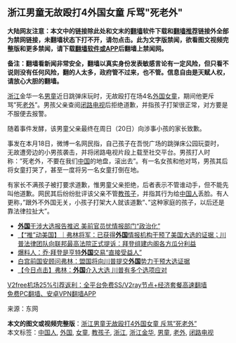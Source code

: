  <h2>浙江男童无故殴打4外国女童 斥骂"死老外"</h2> <p class="notice"><b>大陆网友注意：本文中的链接除此处和文末的<a href="https://github.com/bannedbook/fanqiang" >翻墙</a>软件下载和<a href="https://github.com/killgcd/justmysocks/blob/master/README.md">翻墙推荐</a>链接外全部为禁网链接，未翻墙状态下打不开，请勿点击。此为文字版禁闻，欲看图文视频完整版和更多禁闻，请下载<a href="https://github.com/bannedbook/fanqiang">翻墙软件或APP</a>后翻墙上禁闻网。</p><p>备注：翻墙看新闻非常安全，翻墙以真实身份发表敏感言论有一定风险，但只看不说则没有任何风险，翻的人太多，政府管不过来，也不管。信息自由是天赋人权，请放心大胆的翻墙。</b></p>  <div class="entry"> <p id="conimg"><a href="https://www.bannedbook.org/bnews/tag/%e6%b5%99%e6%b1%9f/" class="st_tag internal_tag" rel="tag" title="标签 浙江 下的日志">浙江</a>金华一名<a href="https://www.bannedbook.org/bnews/tag/%e7%94%b7%e7%ab%a5/" class="st_tag internal_tag" rel="tag" title="标签 男童 下的日志">男童</a>近日跳弹床玩时，无故殴打在场4名<a href="https://www.bannedbook.org/bnews/tag/%e5%a4%96%e5%9b%bd/" class="st_tag internal_tag" rel="tag" title="标签 外国 下的日志">外国</a><a href="https://www.bannedbook.org/bnews/tag/%e5%a5%b3%e7%ab%a5/" class="st_tag internal_tag" rel="tag" title="标签 女童 下的日志">女童</a>，期间他更斥骂&#8221;死<a href="https://www.bannedbook.org/bnews/tag/%e8%80%81%e5%a4%96/" class="st_tag internal_tag" rel="tag" title="标签 老外 下的日志">老外</a>&#8221;。男孩父亲查阅<a href="https://www.bannedbook.org/bnews/tag/%E9%97%AD%E8%B7%AF%E7%94%B5%E8%A7%86/" class="st_tag internal_tag" rel="tag" title="标签 闭路电视 下的日志">闭路电视</a>后拒绝道歉，并指孩子打架很正常，对方要是不服便去报警。</p> <p>随着事件发酵，该男童父亲最终在周日（20日）向涉事小孩的家长致歉。</p> <p>事发在本月18日，微博一名网民指，自己孩子在吾悦广场的跳弹床公园玩耍时，无故遭旁边的小男孩袭击，并将闭路电视片段上载至社交平台。男孩打人时称：&#8221;死老外，不要在我们<span class='wp_keywordlink_affiliate'><a href="https://www.bannedbook.org/" title="中国" target="_blank">中国</a></span>的地盘，滚出去&#8221;。有一名女孩和他对骂，男孩其后将女童打哭了，甚至一度将另一名女童打倒在地。</p>  <p>有家长不满孩子被打要求道歉，惟男童父亲拒绝，后者表示不管谁动手，但不能先叫他道歉。网民其后纷纷批评该父亲不管<a href="https://www.bannedbook.org/bnews/tag/%e6%95%99%e5%ad%a9%e5%ad%90/" class="st_tag internal_tag" rel="tag" title="标签 教孩子 下的日志">教孩子</a>，并指其行为给<a href="https://www.bannedbook.org/bnews/tag/%e4%b8%ad%e5%9b%bd%e4%ba%ba/" class="st_tag internal_tag" rel="tag" title="标签 中国人 下的日志">中国人</a>丢脸。有人更称，&#8221;跟外不外国无关，小孩子打架大人就该道歉&#8221;、&#8221;这种家庭的孩子，以后还是靠法律拉扯大&#8221;。</p> <ul class='op-related-articles' title='相关阅读'> <li><a href='https://www.bannedbook.org/bnews/comments/20201222/1452733.html' target='_blank'><b>外国</b>干涉大选报告推迟 美前官员忧情报部门“政治化”</a></li> <li><a href='https://www.bannedbook.org/bnews/bannedvideo/20201222/1452725.html' target='_blank'>【“推”动美国】｜弗林将军：已获得<b>外国</b>情报机构干预了美国大选的证据；川普法律团队向联邦最高法院正式提诉：拜登组建内阁各方瓜分利益</a></li> <li><a href='https://www.bannedbook.org/bnews/cbnews/20201222/1452503.html' target='_blank'>爆料人：乔·拜登是亨特<b>外国</b>交易“直接受益人”</a></li> <li><a href='https://www.bannedbook.org/bnews/bannedvideo/20201221/1452244.html' target='_blank'>白宫前国安顾问弗林：盟国将向川普提交<b>外国</b>势力干预大选证据</a></li> <li><a href='https://www.bannedbook.org/bnews/bannedvideo/20201219/1451932.html' target='_blank'>【今日点击】弗林：<b>外国</b>介入大选 川普有多个选项应对</a></li> </ul> <p class="texttj"> <a href="https://github.com/bannedbook/fanqiang/wiki/V2ray%E6%9C%BA%E5%9C%BA" target="_blank">V2free机场25%引荐返利：全平台免费SS/V2ray节点+经济套餐高速翻墙</a><br/> <a href="https://github.com/bannedbook/fanqiang/wiki/%E7%A6%81%E9%97%BB%E7%BD%91%E5%AE%89%E5%8D%93%E7%BF%BB%E5%A2%99%E6%96%B0%E9%97%BBAPP" target="_blank">免费PC翻墙、安卓VPN翻墙APP</a></p><p> 来源：东网 </p><a name='sharetosocial'></a>       <div><b>本文的图文或视频完整版</b>：<a href='https://www.bannedbook.org/bnews/cbnews/20201222/1452880.html'>浙江男童无故殴打4外国女童 斥骂&#8221;死老外&#8221;</a></div>  </div><!--END ENTRY--> <div class="postfooter"> <div>本文标签：<a href="https://www.bannedbook.org/bnews/tag/%e4%b8%ad%e5%9b%bd%e4%ba%ba/" rel="tag">中国人</a>, <a href="https://www.bannedbook.org/bnews/tag/%e5%a4%96%e5%9b%bd/" rel="tag">外国</a>, <a href="https://www.bannedbook.org/bnews/tag/%e5%a5%b3%e7%ab%a5/" rel="tag">女童</a>, <a href="https://www.bannedbook.org/bnews/tag/%e6%95%99%e5%ad%a9%e5%ad%90/" rel="tag">教孩子</a>, <a href="https://www.bannedbook.org/bnews/tag/%e6%b5%99%e6%b1%9f/" rel="tag">浙江</a>, <a href="https://www.bannedbook.org/bnews/tag/%e6%b5%99%e6%b1%9f%e9%87%91%e5%8d%8e/" rel="tag">浙江金华</a>, <a href="https://www.bannedbook.org/bnews/tag/%e7%94%b7%e7%ab%a5/" rel="tag">男童</a>, <a href="https://www.bannedbook.org/bnews/tag/%e8%80%81%e5%a4%96/" rel="tag">老外</a>, <a href="https://www.bannedbook.org/bnews/tag/%E9%97%AD%E8%B7%AF%E7%94%B5%E8%A7%86/" rel="tag">闭路电视</a></div>  </div><!--END POSTFOOTER--> 